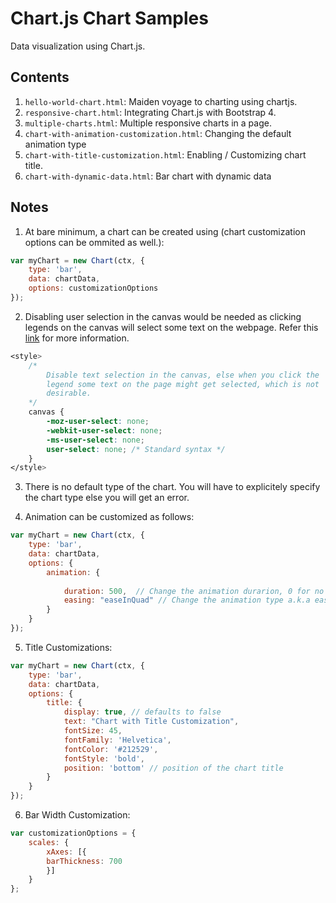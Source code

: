 # Chart.js Chart Samples
Data visualization using Chart.js.

## Contents
1. `hello-world-chart.html`: Maiden voyage to charting using chartjs.
2. `responsive-chart.html`: Integrating Chart.js with Bootstrap 4.
3. `multiple-charts.html`: Multiple responsive charts in a page.
4. `chart-with-animation-customization.html`: Changing the default animation type
5. `chart-with-title-customization.html`: Enabling / Customizing chart title.
6. `chart-with-dynamic-data.html`: Bar chart with dynamic data

## Notes
1. At bare minimum, a chart can be created using (chart customization options 
can be ommited as well.):

```javascript
var myChart = new Chart(ctx, {
    type: 'bar',
    data: chartData,
    options: customizationOptions
});
```

2. Disabling user selection in the canvas would be needed as clicking legends on
the canvas will select some text on the webpage. Refer this [link](https://www.w3schools.com/cssref/css3_pr_user-select.asp)
for more information.

```css
<style>
    /*
        Disable text selection in the canvas, else when you click the
        legend some text on the page might get selected, which is not 
        desirable.
    */
    canvas {
        -moz-user-select: none;
        -webkit-user-select: none;
        -ms-user-select: none;
        user-select: none; /* Standard syntax */
    }
</style>
```
3. There is no default type of the chart. You will have to explicitely specify 
the chart type else you will get an error.

4. Animation can be customized as follows:

```javascript
var myChart = new Chart(ctx, {
    type: 'bar',
    data: chartData,
    options: {
        animation: {
           
            duration: 500,  // Change the animation durarion, 0 for no animation
            easing: "easeInQuad" // Change the animation type a.k.a easing function
        }
    }
});
```

5. Title Customizations:

```javascript
var myChart = new Chart(ctx, {
    type: 'bar',
    data: chartData,
    options: {
        title: {
            display: true, // defaults to false
            text: "Chart with Title Customization",
            fontSize: 45,
            fontFamily: 'Helvetica',
            fontColor: '#212529',
            fontStyle: 'bold',
            position: 'bottom' // position of the chart title
        }
    }
});
```
6. Bar Width Customization: 

```javascript
var customizationOptions = {
    scales: {
        xAxes: [{
        barThickness: 700
        }]
    }
};
```
